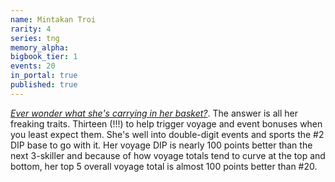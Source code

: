 ```yaml
---
name: Mintakan Troi
rarity: 4
series: tng
memory_alpha:
bigbook_tier: 1
events: 20
in_portal: true
published: true
---
```


[_Ever wonder what she's carrying in her basket?_](https://www.youtube.com/watch?v=XeO3jMZphhs&t=97). The answer is all her freaking traits. Thirteen (!!!) to help trigger voyage and event bonuses when you least expect them. She's well into double-digit events and sports the #2 DIP base to go with it. Her voyage DIP is nearly 100 points better than the next 3-skiller and because of how voyage totals tend to curve at the top and bottom, her top 5 overall voyage total is almost 100 points better than #20.
